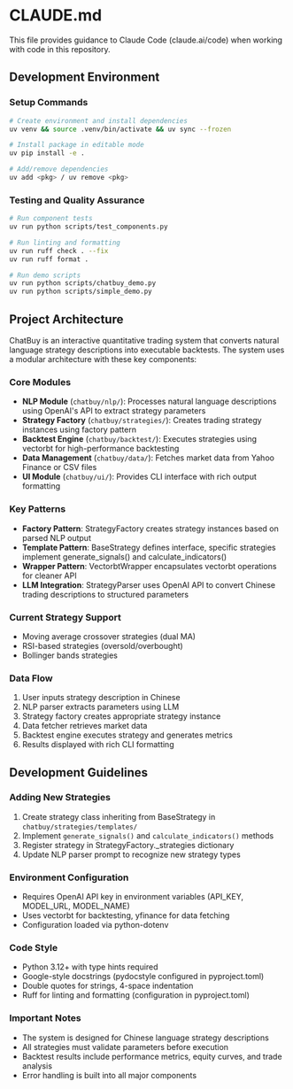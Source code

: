 # CLAUDE.md

This file provides guidance to Claude Code (claude.ai/code) when working with code in this repository.

## Development Environment

### Setup Commands
```bash
# Create environment and install dependencies
uv venv && source .venv/bin/activate && uv sync --frozen

# Install package in editable mode
uv pip install -e .

# Add/remove dependencies
uv add <pkg> / uv remove <pkg>
```

### Testing and Quality Assurance
```bash
# Run component tests
uv run python scripts/test_components.py

# Run linting and formatting
uv run ruff check . --fix
uv run ruff format .

# Run demo scripts
uv run python scripts/chatbuy_demo.py
uv run python scripts/simple_demo.py
```

## Project Architecture

ChatBuy is an interactive quantitative trading system that converts natural language strategy descriptions into executable backtests. The system uses a modular architecture with these key components:

### Core Modules
- **NLP Module** (`chatbuy/nlp/`): Processes natural language descriptions using OpenAI's API to extract strategy parameters
- **Strategy Factory** (`chatbuy/strategies/`): Creates trading strategy instances using factory pattern
- **Backtest Engine** (`chatbuy/backtest/`): Executes strategies using vectorbt for high-performance backtesting
- **Data Management** (`chatbuy/data/`): Fetches market data from Yahoo Finance or CSV files
- **UI Module** (`chatbuy/ui/`): Provides CLI interface with rich output formatting

### Key Patterns
- **Factory Pattern**: StrategyFactory creates strategy instances based on parsed NLP output
- **Template Pattern**: BaseStrategy defines interface, specific strategies implement generate_signals() and calculate_indicators()
- **Wrapper Pattern**: VectorbtWrapper encapsulates vectorbt operations for cleaner API
- **LLM Integration**: StrategyParser uses OpenAI API to convert Chinese trading descriptions to structured parameters

### Current Strategy Support
- Moving average crossover strategies (dual MA)
- RSI-based strategies (oversold/overbought)
- Bollinger bands strategies

### Data Flow
1. User inputs strategy description in Chinese
2. NLP parser extracts parameters using LLM
3. Strategy factory creates appropriate strategy instance
4. Data fetcher retrieves market data
5. Backtest engine executes strategy and generates metrics
6. Results displayed with rich CLI formatting

## Development Guidelines

### Adding New Strategies
1. Create strategy class inheriting from BaseStrategy in `chatbuy/strategies/templates/`
2. Implement `generate_signals()` and `calculate_indicators()` methods
3. Register strategy in StrategyFactory._strategies dictionary
4. Update NLP parser prompt to recognize new strategy types

### Environment Configuration
- Requires OpenAI API key in environment variables (API_KEY, MODEL_URL, MODEL_NAME)
- Uses vectorbt for backtesting, yfinance for data fetching
- Configuration loaded via python-dotenv

### Code Style
- Python 3.12+ with type hints required
- Google-style docstrings (pydocstyle configured in pyproject.toml)
- Double quotes for strings, 4-space indentation
- Ruff for linting and formatting (configuration in pyproject.toml)

### Important Notes
- The system is designed for Chinese language strategy descriptions
- All strategies must validate parameters before execution
- Backtest results include performance metrics, equity curves, and trade analysis
- Error handling is built into all major components